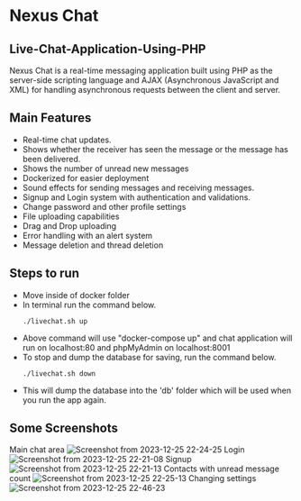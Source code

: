 # Nexus Chat
## Live-Chat-Application-Using-PHP
Nexus Chat is a real-time messaging application built using PHP as the server-side scripting language and AJAX (Asynchronous JavaScript and XML) for handling asynchronous requests between the client and server.

## Main Features
- Real-time chat updates.
- Shows whether the receiver has seen the message or the message has been delivered.
- Shows the number of unread new messages
- Dockerized for easier deployment
- Sound effects for sending messages and receiving messages.
- Signup and Login system with authentication and validations.
- Change password and other profile settings
- File uploading capabilities
- Drag and Drop uploading
- Error handling with an alert system
- Message deletion and thread deletion

## Steps to run
- Move inside of docker folder
- In terminal run the command below.
  ```
  ./livechat.sh up
  ```
- Above command will use "docker-compose up" and chat application will run on localhost:80 and phpMyAdmin on localhost:8001
- To stop and dump the database for saving, run the command below.
   ```
  ./livechat.sh down
  ```
- This will dump the database into the 'db' folder which will be used when you run the app again.

## Some Screenshots
Main chat area
![Screenshot from 2023-12-25 22-24-25](https://github.com/chathura226/Live-Chat-Application-Using-PHP/assets/85506006/577c42cf-6fe9-4368-93e3-79644f606e72)
Login
![Screenshot from 2023-12-25 22-21-08](https://github.com/chathura226/Live-Chat-Application-Using-PHP/assets/85506006/c25bfee0-eece-4875-9325-f75b5856281a)
Signup
![Screenshot from 2023-12-25 22-21-13](https://github.com/chathura226/Live-Chat-Application-Using-PHP/assets/85506006/0ead8a4c-6ba0-4f1e-a99b-1f1c4facc06c)
Contacts with unread message count
![Screenshot from 2023-12-25 22-25-13](https://github.com/chathura226/Live-Chat-Application-Using-PHP/assets/85506006/8c5edaac-af95-4403-a617-c1d1e0d7fe65)
Changing settings
![Screenshot from 2023-12-25 22-46-23](https://github.com/chathura226/Live-Chat-Application-Using-PHP/assets/85506006/b545e1b2-0cdb-48d2-8630-e30fe42c6fc6)
